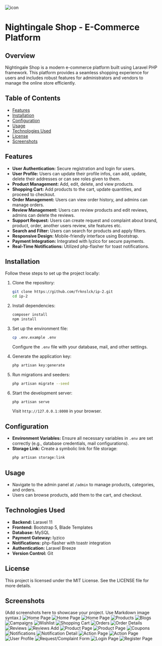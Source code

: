 ![icon](https://github.com/user-attachments/assets/a7d41ca6-6efb-4684-a172-6641c9eacf49)
# Nightingale Shop - E-Commerce Platform

## Overview
Nightingale Shop is a modern e-commerce platform built using Laravel PHP framework. This platform provides a seamless shopping experience for users and includes robust features for administrators and vendors to manage the online store efficiently.

## Table of Contents
- [Features](#features)
- [Installation](#installation)
- [Configuration](#configuration)
- [Usage](#usage)
- [Technologies Used](#technologies-used)
- [License](#license)
- [Screenshots](#screenshots)

## Features
- **User Authentication:** Secure registration and login for users.
- **User Profile:** Users can update their profile infos, can add, update, delete their addresses or can see roles given to them.
- **Product Management:** Add, edit, delete, and view products.
- **Shopping Cart:** Add products to the cart, update quantities, and proceed to checkout.
- **Order Management:** Users can view order history, and admins can manage orders.
- **Review Management:** Users can review products and edit reviews, admins can delete the reviews.
- **Support Request:** Users can create request and complaint about brand, product, order, another users review, site features etc.
- **Search and Filter:** Users can search for products and apply filters.
- **Responsive Design:** Mobile-friendly interface using Bootstrap.
- **Payment Integration:** Integrated with Iyzico for secure payments.
- **Real-Time Notifications:** Utilized php-flasher for toast notifications.

## Installation
Follow these steps to set up the project locally:

1. Clone the repository:
   ```bash
   git clone https://github.com/frknslck/ip-2.git
   cd ip-2
   ```

2. Install dependencies:
   ```bash
   composer install
   npm install
   ```

3. Set up the environment file:
   ```bash
   cp .env.example .env
   ```
   Configure the `.env` file with your database, mail, and other settings.

4. Generate the application key:
   ```bash
   php artisan key:generate
   ```

5. Run migrations and seeders:
   ```bash
   php artisan migrate --seed
   ```

6. Start the development server:
   ```bash
   php artisan serve
   ```
   Visit `http://127.0.0.1:8000` in your browser.

## Configuration
- **Environment Variables:** Ensure all necessary variables in `.env` are set correctly (e.g., database credentials, mail configurations).
- **Storage Link:** Create a symbolic link for file storage:
   ```bash
   php artisan storage:link
   ```

## Usage
- Navigate to the admin panel at `/admin` to manage products, categories, and orders.
- Users can browse products, add them to the cart, and checkout.

## Technologies Used
- **Backend:** Laravel 11
- **Frontend:** Bootstrap 5, Blade Templates
- **Database:** MySQL
- **Payment Gateway:** Iyzico
- **Notifications:** php-flasher with toastr integration
- **Authentication:** Laravel Breeze
- **Version Control:** Git

## License
This project is licensed under the MIT License. See the LICENSE file for more details.

## Screenshots
(Add screenshots here to showcase your project. Use Markdown image syntax.)
![Home Page](screenshots/homepage1.png)
![Home Page](screenshots/homepage2.png)
![Home Page](screenshots/homepage3.png)
![Products](screenshots/products.png)
![Blogs](screenshots/blogs.png)
![Campaigns](screenshots/campaigns.png)
![Wishlist](screenshots/wishlist.png)
![Shopping Cart](screenshots/shoppingcart.png)
![Orders](screenshots/orders.png)
![Order Details](screenshots/orderdetails.png)
![Reviews](screenshots/reviews.png)
![Reviews Add](screenshots/addreview.png)
![Product Page](screenshots/product1.png)
![Product Page](screenshots/product2.png)
![Coupons](screenshots/coupons.png)
![Notifications](screenshots/notifications.png)
![Notification Detail](screenshots/notificationdetail.png)
![Action Page](screenshots/actions.png)
![Action Page](screenshots/actionsexpanded.png)
![User Profile](screenshots/userprofile.png)
![Request/Complaint Form](screenshots/rcpage.png)
![Login Page](screenshots/login.png)
![Register Page](screenshots/register.png)
